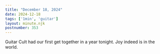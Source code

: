 ```yaml
---
title: "December 18, 2024"
date: 2024-12-18
tags: ['1min', 'guitar']
layout: minute.njk
postnumber: 353
---
```


Guitar Cult had our first get together in a year tonight. Joy indeed is in the world. 